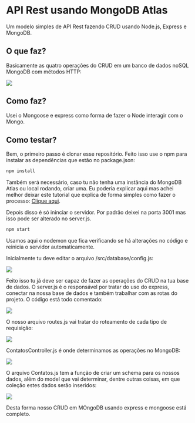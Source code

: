 # API Rest usando MongoDB Atlas
Um modelo simples de API Rest fazendo CRUD usando Node.js, Express e MongoDB.

## O que faz?
Basicamente as quatro operações do CRUD em um banco de dados noSQL MongoDB com métodos HTTP:

<img src="https://tomipasin.com/diversos/CRUD.png" />

## Como faz?
Usei o Mongoose e express como forma de fazer o Node interagir com o Mongo.

## Como testar?
Bem, o primeiro passo é clonar esse repositório.
Feito isso use o npm para instalar as dependências que estão no package.json:

```sh
npm install
```

Também será necessário, caso tu não tenha uma instância do MongoDB Atlas ou local rodando, criar uma. Eu poderia explicar aqui mas achei melhor deixar este tutorial que explica de forma simples como fazer o processo: <a href="https://medium.com/reprogramabr/conectando-no-banco-de-dados-cloud-mongodb-atlas-bca63399693f#:~:text=Primeiro%20passo%20%C3%A9%20criar%20uma,%2C%20pois%20demora%20para%20carregar..">Clique aqui</a>. 

Depois disso é só ininciar o servidor. Por padrão deixei na porta 3001 mas isso pode ser alterado no server.js.

```sh
npm start
```

Usamos aqui o nodemon que fica verificando se há alterações no código e reinicia o servidor automaticamente.

Inicialmente tu deve editar o arquivo /src/database/config.js: 

<img src="https://tomipasin.com/diversos/configdatabase.svg" />

Feito isso tu já deve ser capaz de fazer as operações do CRUD na tua base de dados. 
O server.js é o responsável por tratar do uso do express, conectar na nossa base de dados e também trabalhar com as rotas do projeto. O código está todo comentado:

<img src="https://tomipasin.com/diversos/server.svg" />


O nosso arquivo routes.js vai tratar do roteamento de cada tipo de requisição:

<img src="https://tomipasin.com/diversos/routes.svg" />

ContatosController.js é onde determinamos as operações no MongoDB:

<img src="https://tomipasin.com/diversos/controller.svg" />

O arquivo Contatos.js tem a função de criar um schema para os nossos dados, além do model que vai determinar, dentre outras coisas, em que coleção estes dados serão inseridos:

<img src="https://tomipasin.com/diversos/contatos.svg" />

Desta forma nosso CRUD em MOngoDB usando express e mongoose está completo.